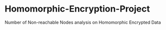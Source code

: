 # Homomorphic-Encryption-Project
Number of Non-reachable Nodes analysis on Homomorphic Encrypted Data

